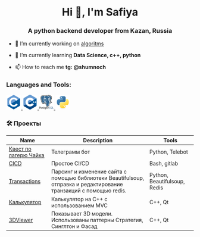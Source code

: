 <h1 align="center">Hi 👋, I'm Safiya</h1>
<h3 align="center">A python backend developer from Kazan, Russia</h3>

- 🔭 I’m currently working on [algoritms](git@github.com:pickling-21/algorithms.git)

- 🌱 I’m currently learning **Data Science, c++, python**

- 📫 How to reach me **tg: @shumnoch**

<h3 align="left">Languages and Tools:</h3>
<p align="left"> <a href="https://www.cprogramming.com/" target="_blank" rel="noreferrer"> <img src="https://raw.githubusercontent.com/devicons/devicon/master/icons/c/c-original.svg" alt="c" width="40" height="40"/> </a> <a href="https://www.w3schools.com/cpp/" target="_blank" rel="noreferrer"> <img src="https://raw.githubusercontent.com/devicons/devicon/master/icons/cplusplus/cplusplus-original.svg" alt="cplusplus" width="40" height="40"/> </a> <a href="https://www.postgresql.org" target="_blank" rel="noreferrer"> <img src="https://raw.githubusercontent.com/devicons/devicon/master/icons/postgresql/postgresql-original-wordmark.svg" alt="postgresql" width="40" height="40"/> </a> <a href="https://www.python.org" target="_blank" rel="noreferrer"> <img src="https://raw.githubusercontent.com/devicons/devicon/master/icons/python/python-original.svg" alt="python" width="40" height="40"/> </a> </p>

### 🛠 Проекты
| Name | Description | Tools |
| --- | --- | --- |
| [Квест по лагерю Чайка](https://github.com/pickling-21/kids_arboretum) | Телеграмм бот | Python, Telebot |
| [CICD](https://github.com/pickling-21/CICD) |Простое CI/CD | Bash, gitlab |
| [Transactions](https://github.com/pickling-21/Transactions) | Парсинг и изменение сайта с помощью библиотеки Beautifulsoup, отправка и редактирование транзакций с помощью redis.  | Python, Beautifulsoup, Redis|
| [Калькулятор](https://github.com/pickling-21/s21_smart_calc_cpp) | Калькулятор на С++ с использованием MVC | C++, Qt | 
| [3DViewer](https://github.com/pickling-21/cpp_3DViewer) | Показывает 3D модели. Использованы паттерны Стратегия, Синглтон и Фасад | C++, Qt | 
